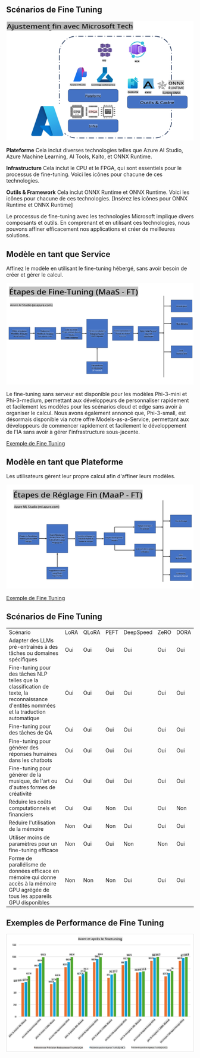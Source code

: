 ## Scénarios de Fine Tuning

![FineTuning avec les services MS](../../../../translated_images/FinetuningwithMS.921fa8c240611562e7c4a5ceb7eca04f458ad6f3c899d5a0dc120030398d9e08.fr.png)

**Plateforme** Cela inclut diverses technologies telles que Azure AI Studio, Azure Machine Learning, AI Tools, Kaito, et ONNX Runtime.

**Infrastructure** Cela inclut le CPU et le FPGA, qui sont essentiels pour le processus de fine-tuning. Voici les icônes pour chacune de ces technologies.

**Outils & Framework** Cela inclut ONNX Runtime et ONNX Runtime. Voici les icônes pour chacune de ces technologies.
[Insérez les icônes pour ONNX Runtime et ONNX Runtime]

Le processus de fine-tuning avec les technologies Microsoft implique divers composants et outils. En comprenant et en utilisant ces technologies, nous pouvons affiner efficacement nos applications et créer de meilleures solutions.

## Modèle en tant que Service

Affinez le modèle en utilisant le fine-tuning hébergé, sans avoir besoin de créer et gérer le calcul.

![MaaS Fine Tuning](../../../../translated_images/MaaSfinetune.1678f33544c36b9016d8c018ce9c4c1622fb3bc2d72751291c39813f88bce052.fr.png)

Le fine-tuning sans serveur est disponible pour les modèles Phi-3-mini et Phi-3-medium, permettant aux développeurs de personnaliser rapidement et facilement les modèles pour les scénarios cloud et edge sans avoir à organiser le calcul. Nous avons également annoncé que, Phi-3-small, est désormais disponible via notre offre Models-as-a-Service, permettant aux développeurs de commencer rapidement et facilement le développement de l'IA sans avoir à gérer l'infrastructure sous-jacente.

[Exemple de Fine Tuning](https://github.com/microsoft/Phi-3CookBook/blob/main/md/04.Fine-tuning/FineTuning_AIStudio.md)
## Modèle en tant que Plateforme

Les utilisateurs gèrent leur propre calcul afin d'affiner leurs modèles.

![Maap Fine Tuning](../../../../translated_images/MaaPFinetune.f88828d32d16ced1198525fceed9184ce17516f5c1a404c264d87a4ca816947f.fr.png)

[Exemple de Fine Tuning](https://github.com/Azure/azureml-examples/blob/main/sdk/python/foundation-models/system/finetune/chat-completion/chat-completion.ipynb)

## Scénarios de Fine Tuning

| | | | | | | |
|-|-|-|-|-|-|-|
|Scénario|LoRA|QLoRA|PEFT|DeepSpeed|ZeRO|DORA|
|Adapter des LLMs pré-entraînés à des tâches ou domaines spécifiques|Oui|Oui|Oui|Oui|Oui|Oui|
|Fine-tuning pour des tâches NLP telles que la classification de texte, la reconnaissance d'entités nommées et la traduction automatique|Oui|Oui|Oui|Oui|Oui|Oui|
|Fine-tuning pour des tâches de QA|Oui|Oui|Oui|Oui|Oui|Oui|
|Fine-tuning pour générer des réponses humaines dans les chatbots|Oui|Oui|Oui|Oui|Oui|Oui|
|Fine-tuning pour générer de la musique, de l'art ou d'autres formes de créativité|Oui|Oui|Oui|Oui|Oui|Oui|
|Réduire les coûts computationnels et financiers|Oui|Oui|Non|Oui|Oui|Non|
|Réduire l'utilisation de la mémoire|Non|Oui|Non|Oui|Oui|Oui|
|Utiliser moins de paramètres pour un fine-tuning efficace|Non|Oui|Oui|Non|Non|Oui|
|Forme de parallélisme de données efficace en mémoire qui donne accès à la mémoire GPU agrégée de tous les appareils GPU disponibles|Non|Non|Non|Oui|Oui|Oui|

## Exemples de Performance de Fine Tuning

![Exemples de Performance de Fine Tuning](../../../../translated_images/Finetuningexamples.88bad3a5350927b08b1f06e4bced95cfd3715caa933d21c9ff658dcf0db94f73.fr.png)

